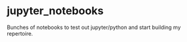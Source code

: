 # jupyter_notebooks
Bunches of notebooks to test out jupyter/python and start building my repertoire.
